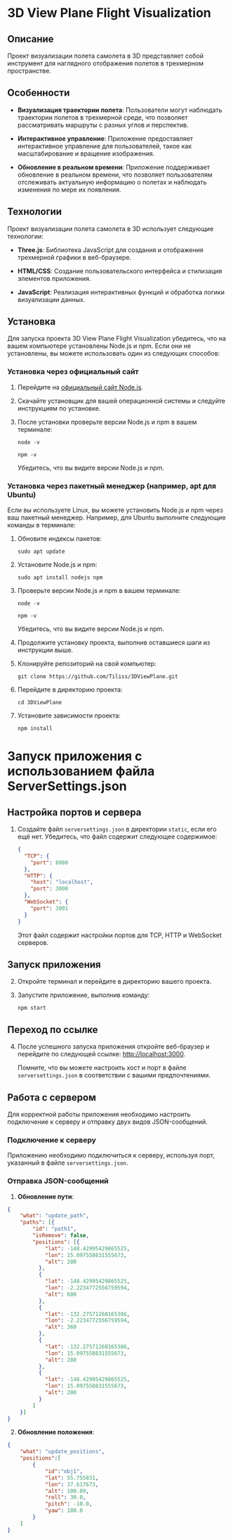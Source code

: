 # 3D View Plane Flight Visualization

## Описание

Проект визуализации полета самолета в 3D представляет собой инструмент для наглядного отображения полетов в трехмерном пространстве.
## Особенности

- **Визуализация траектории полета**: Пользователи могут наблюдать траектории полетов в трехмерной среде, что позволяет рассматривать маршруты с разных углов и перспектив.

- **Интерактивное управление**: Приложение предоставляет интерактивное управление для пользователей, такое как масштабирование и вращение изображения.

- **Обновление в реальном времени**: Приложение поддерживает обновление в реальном времени, что позволяет пользователям отслеживать актуальную информацию о полетах и наблюдать изменения по мере их появления.

## Технологии

Проект визуализации полета самолета в 3D использует следующие технологии:

- **Three.js**: Библиотека JavaScript для создания и отображения трехмерной графики в веб-браузере.

- **HTML/CSS**: Создание пользовательского интерфейса и стилизация элементов приложения.

- **JavaScript**: Реализация интерактивных функций и обработка логики визуализации данных.
  
## Установка

Для запуска проекта 3D View Plane Flight Visualization убедитесь, что на вашем компьютере установлены Node.js и npm. Если они не установлены, вы можете использовать один из следующих способов:

### Установка через официальный сайт

1. Перейдите на [официальный сайт Node.js](https://nodejs.org/en/download/).

2. Скачайте установщик для вашей операционной системы и следуйте инструкциям по установке.

3. После установки проверьте версии Node.js и npm в вашем терминале:

    ```
    node -v
    ```

    ```
    npm -v
    ```

    Убедитесь, что вы видите версии Node.js и npm.

### Установка через пакетный менеджер (например, apt для Ubuntu)

Если вы используете Linux, вы можете установить Node.js и npm через ваш пакетный менеджер. Например, для Ubuntu выполните следующие команды в терминале:

1. Обновите индексы пакетов:

    ```
    sudo apt update
    ```

2. Установите Node.js и npm:

    ```
    sudo apt install nodejs npm
    ```

3. Проверьте версии Node.js и npm в вашем терминале:

    ```
    node -v
    ```

    ```
    npm -v
    ```

    Убедитесь, что вы видите версии Node.js и npm.

4. Продолжите установку проекта, выполнив оставшиеся шаги из инструкции выше.

5. Клонируйте репозиторий на свой компьютер:

    ```
    git clone https://github.com/Tiliss/3DViewPlane.git
    ```

6. Перейдите в директорию проекта:

    ```
    cd 3DViewPlane
    ```

7. Установите зависимости проекта:

    ```
    npm install
    ```
# Запуск приложения с использованием файла ServerSettings.json

## Настройка портов и сервера

1. Создайте файл `serversettings.json` в директории `static`, если его ещё нет. Убедитесь, что файл содержит следующее содержимое:

    ```json
    {
      "TCP": {
        "port": 8080
      },
      "HTTP": {
        "host": "localhost",
        "port": 3000
      },
      "WebSocket": {
        "port": 3001
      }
    }
    ```

    Этот файл содержит настройки портов для TCP, HTTP и WebSocket серверов.

## Запуск приложения

2. Откройте терминал и перейдите в директорию вашего проекта.

3. Запустите приложение, выполнив команду:

    ```
    npm start
    ```

## Переход по ссылке

4. После успешного запуска приложения откройте веб-браузер и перейдите по следующей ссылке: [http://localhost:3000](http://localhost:3000).

    Помните, что вы можете настроить хост и порт в файле `serversettings.json` в соответствии с вашими предпочтениями.

## Работа с сервером

Для корректной работы приложения необходимо настроить подключение к серверу и отправку двух видов JSON-сообщений.

### Подключение к серверу

Приложению необходимо подключиться к серверу, используя порт, указанный в файле `serversettings.json`.

### Отправка JSON-сообщений

1. **Обновление пути**:

```json
{   
    "what": "update_path", 
    "paths": [{
        "id": "path1",  
        "isRemove": false, 
        "positions": [{
            "lat": -148.42995429865525,  
            "lon": 15.097558831555673,  
            "alt": 200 
          },
          {
            "lat": -148.42995429865525, 
            "lon": -2.2234772556759594, 
            "alt": 600
          },
          {
            "lat": -132.27571268165386, 
            "lon": -2.2234772556759594, 
            "alt": 360
          },
          {
            "lat": -132.27571268165386, 
            "lon": 15.097558831555673, 
            "alt": 280
          },
          {
            "lat": -148.42995429865525, 
            "lon": 15.097558831555673, 
            "alt": 200
          }
        ]
    }]
}
```
2. **Обновление положения**:
```json
{   
    "what": "update_positions",
    "positions":[ 
        {
            "id":"obj1",        
            "lat": 55.755831,   
            "lon": 37.617673,   
            "alt": 100.89,      
            "roll": 30.0,       
            "pitch": -10.0,     
            "yaw": 180.0        
        }
    ]
}
```
